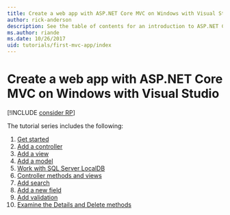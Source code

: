 ```yaml
---
title: Create a web app with ASP.NET Core MVC on Windows with Visual Studio
author: rick-anderson
description: See the table of contents for an introduction to ASP.NET Core MVC using Visual Studio on Windows.
ms.author: riande
ms.date: 10/26/2017
uid: tutorials/first-mvc-app/index
---
```

# Create a web app with ASP.NET Core MVC on Windows with Visual Studio

[!INCLUDE [consider RP](~/includes/razor.md)]

The tutorial series includes the following:

1. [Get started](start-mvc.md)
1. [Add a controller](adding-controller.md)
1. [Add a view](adding-view.md)
1. [Add a model](adding-model.md)
1. [Work with SQL Server LocalDB](working-with-sql.md)
1. [Controller methods and views](controller-methods-views.md)
1. [Add search](search.md)
1. [Add a new field](new-field.md)
1. [Add validation](validation.md)
1. [Examine the Details and Delete methods](details.md)
